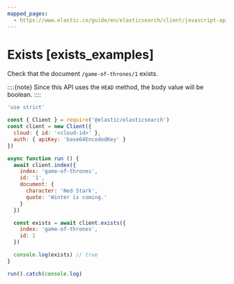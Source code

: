 ```yaml
---
mapped_pages:
  - https://www.elastic.co/guide/en/elasticsearch/client/javascript-api/current/exists_examples.html
---
```


# Exists [exists_examples]

Check that the document `/game-of-thrones/1` exists.

::::{note}
Since this API uses the `HEAD` method, the body value will be boolean.
::::


```js
'use strict'

const { Client } = require('@elastic/elasticsearch')
const client = new Client({
  cloud: { id: '<cloud-id>' },
  auth: { apiKey: 'base64EncodedKey' }
})

async function run () {
  await client.index({
    index: 'game-of-thrones',
    id: '1',
    document: {
      character: 'Ned Stark',
      quote: 'Winter is coming.'
    }
  })

  const exists = await client.exists({
    index: 'game-of-thrones',
    id: 1
  })

  console.log(exists) // true
}

run().catch(console.log)
```

